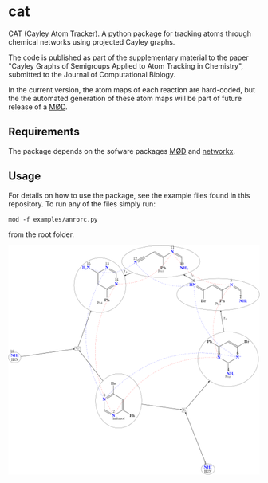 # cat
CAT (Cayley Atom Tracker). A python package for
tracking atoms through chemical networks using projected Cayley graphs.

The code is published as part of the supplementary material to
the paper "Cayley Graphs of Semigroups Applied to
Atom Tracking in Chemistry", submitted to the Journal of Computational Biology.

In the current version, the atom maps of each reaction are hard-coded, but
the the automated generation of these atom maps will be part of
future release of a [MØD](https://cheminf.imada.sdu.dk/mod/).

## Requirements
The package depends on the sofware packages [MØD](https://cheminf.imada.sdu.dk/mod/)
and [networkx](https://networkx.org/).

## Usage
For details on how to use the package, see the example files found in this
repository. To run any of the files simply run: 
```
mod -f examples/anrorc.py
```
from the root folder.

![](https://github.com/Nojgaard/cat/blob/main/figs/anrorc_network.png)
